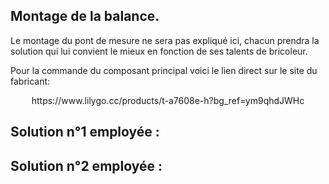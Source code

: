 


## Montage de la balance.
Le montage du pont de mesure ne sera pas expliqué ici, chacun prendra la solution qui lui convient le mieux en fonction de ses talents de bricoleur.




Pour la commande du composant principal voici le lien direct sur le site du fabricant:

<p align="center">
 https://www.lilygo.cc/products/t-a7608e-h?bg_ref=ym9qhdJWHc
 </p>

## Solution n°1 employée :

## Solution n°2 employée :
